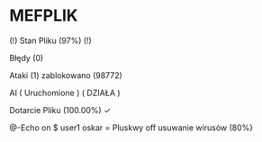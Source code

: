 # MEFPLIK



(!) Stan Pliku (97%) (!) 

Błędy (0)

Ataki (1) zablokowano (98772)

AI ( Uruchomione ) ( DZIAŁA )

Dotarcie Pliku (100.00%) ✓ 

@-Echo on $ user1 oskar = Pluskwy off 
usuwanie wirusów (80%}